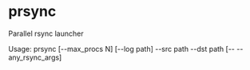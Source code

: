 prsync
======

Parallel rsync launcher


Usage: prsync [--max_procs N] [--log path] --src path --dst path [-- --any_rsync_args]

